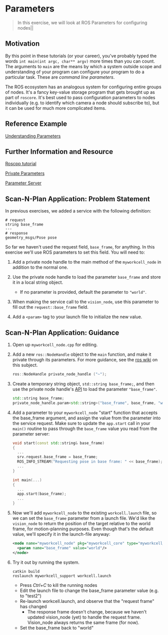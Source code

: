 # Parameters
>In this exercise, we will look at ROS Parameters for configuring nodes||

## Motivation
By this point in these tutorials (or your career), you've probably typed the words `int main(int argc, char** argv)` more times than you can count. The arguments to `main` are the means by which a system outside scope and understanding of your program can configure your program to do a particular task. These are _command line parameters_.

The ROS ecosystem has an analogous system for configuring entire groups of nodes. It's a fancy key-value storage program that gets brought up as part of `roscore`. It's best used to pass configuration parameters to nodes individually (e.g. to identify which camera a node should subscribe to), but it can be used for much more complicated items.

## Reference Example
[Understanding Parameters](http://www.ros.org/wiki/ROS/Tutorials/UnderstandingServicesParams#Using_rosparam)

## Further Information and Resource
[Roscpp tutorial](http://www.ros.org/wiki/roscpp_tutorials/Tutorials/Parameters)

[Private Parameters](http://www.ros.org/wiki/roscpp_tutorials/Tutorials/AccessingPrivateNamesWithNodeHandle)

[Parameter Server](http://www.ros.org/wiki/Parameter%20Server)


## Scan-N-Plan Application: Problem Statement
In previous exercises, we added a service with the following definition:
  ```
  # request
  string base_frame
  ---
  # response
  geometry_msgs/Pose pose
  ```

So far we haven't used the request field, `base_frame`, for anything. In this exercise we'll use ROS parameters to set this field. You will need to:

1. Add a private node handle to the main method of the `myworkcell_node` in addition to the normal one.
2. Use the private node handle to load the parameter `base_frame` and store it in a local string object.

   * If no parameter is provided, default the parameter to `"world"`.

3. When making the service call to the `vision_node`, use this parameter to fill out the `request::base_frame` field.
4. Add a `<param>` tag to your launch file to initialize the new value.

## Scan-N-Plan Application: Guidance

1. Open up `myworkcell_node.cpp` for editing.

2. Add a new `ros::NodeHandle` object to the `main` function, and make it private through its parameters. For more guidance, see the [ros wiki](http://www.ros.org/wiki/roscpp_tutorials/Tutorials/AccessingPrivateNamesWithNodeHandle) on this subject.

   ``` c++
   ros::NodeHandle private_node_handle ("~");
   ```

3. Create a temporary string object, `std::string base_frame;`, and then use the private node handle's [API](http://docs.ros.org/indigo/api/roscpp/html/classros_1_1NodeHandle.html) to load the parameter `"base_frame"`.

   ``` c++
   std::string base_frame;
   private_node_handle.param<std::string>("base_frame", base_frame, "world"); // parameter name, string object reference, default value
   ```

4. Add a parameter to your `myworkcell_node` "start" function that accepts the base_frame argument, and assign the value from the parameter into the service request. Make sure to update the `app.start` call in your `main()` routine to pass through the `base_frame` value you read from the parameter server:

   ``` c++
   void start(const std::string& base_frame)
   {
     ...
     srv.request.base_frame = base_frame;
     ROS_INFO_STREAM("Requesting pose in base frame: " << base_frame);
     ...
   }

   int main(...)
   {
     ...
     app.start(base_frame);
     ...
   }
   ```

5. Now we'll add `myworkcell_node` to the existing `workcell.launch` file, so we can set the `base_frame` parameter from a launch file.  We'd like the `vision_node` to return the position of the target relative to the world frame, for motion-planning purposes.  Even though that's the default value, we'll specify it in the launch-file anyway:

   ``` xml
   <node name="myworkcell_node" pkg="myworkcell_core" type="myworkcell_node" output="screen">
     <param name="base_frame" value="world"/>
   </node>
   ```

6. Try it out by running the system.

   ```
   catkin build
   roslaunch myworkcell_support workcell.launch
   ```

    * Press _Ctrl+C_ to kill the running nodes
    * Edit the launch file to change the base_frame parameter value (e.g. to "test2")
    * Re-launch workcell.launch, and observe that the "request frame" has changed
         - The response frame doesn't change, because we haven't updated vision_node (yet) to handle the request frame.  Vision_node always returns the same frame (for now).
    * Set the base_frame back to "world"

